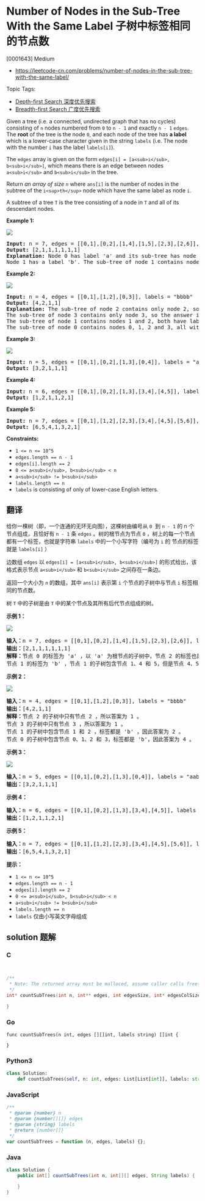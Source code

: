 # Number of Nodes in the Sub-Tree With the Same Label 子树中标签相同的节点数

[0001643] Medium

- https://leetcode-cn.com/problems/number-of-nodes-in-the-sub-tree-with-the-same-label/

Topic Tags:

- [Depth-first Search 深度优先搜索](https://leetcode-cn.com/tag/depth-first-search/)
- [Breadth-first Search 广度优先搜索](https://leetcode-cn.com/tag/breadth-first-search/)

Given a tree (i.e. a connected, undirected graph that has no cycles) consisting of `n` nodes numbered from `0` to `n - 1` and exactly `n - 1` `edges`. The **root** of the tree is the node `0`, and each node of the tree has **a label** which is a lower-case character given in the string `labels` (i.e. The node with the number `i` has the label `labels[i]`).

The `edges` array is given on the form `edges[i] = [a<sub>i</sub>, b<sub>i</sub>]`, which means there is an edge between nodes `a<sub>i</sub>` and `b<sub>i</sub>` in the tree.

Return _an array of size `n`_ where `ans[i]` is the number of nodes in the subtree of the `i<sup>th</sup>` node which have the same label as node `i`.

A subtree of a tree `T` is the tree consisting of a node in `T` and all of its descendant nodes.

**Example 1:**

![](https://assets.leetcode.com/uploads/2020/07/01/q3e1.jpg)

<pre><strong>Input:</strong> n = 7, edges = [[0,1],[0,2],[1,4],[1,5],[2,3],[2,6]], labels = "abaedcd"
<strong>Output:</strong> [2,1,1,1,1,1,1]
<strong>Explanation:</strong> Node 0 has label 'a' and its sub-tree has node 2 with label 'a' as well, thus the answer is 2. Notice that any node is part of its sub-tree.
Node 1 has a label 'b'. The sub-tree of node 1 contains nodes 1,4 and 5, as nodes 4 and 5 have different labels than node 1, the answer is just 1 (the node itself).
</pre>

**Example 2:**

![](https://assets.leetcode.com/uploads/2020/07/01/q3e2.jpg)

<pre><strong>Input:</strong> n = 4, edges = [[0,1],[1,2],[0,3]], labels = "bbbb"
<strong>Output:</strong> [4,2,1,1]
<strong>Explanation:</strong> The sub-tree of node 2 contains only node 2, so the answer is 1.
The sub-tree of node 3 contains only node 3, so the answer is 1.
The sub-tree of node 1 contains nodes 1 and 2, both have label 'b', thus the answer is 2.
The sub-tree of node 0 contains nodes 0, 1, 2 and 3, all with label 'b', thus the answer is 4.
</pre>

**Example 3:**

![](https://assets.leetcode.com/uploads/2020/07/01/q3e3.jpg)

<pre><strong>Input:</strong> n = 5, edges = [[0,1],[0,2],[1,3],[0,4]], labels = "aabab"
<strong>Output:</strong> [3,2,1,1,1]
</pre>

**Example 4:**

<pre><strong>Input:</strong> n = 6, edges = [[0,1],[0,2],[1,3],[3,4],[4,5]], labels = "cbabaa"
<strong>Output:</strong> [1,2,1,1,2,1]
</pre>

**Example 5:**

<pre><strong>Input:</strong> n = 7, edges = [[0,1],[1,2],[2,3],[3,4],[4,5],[5,6]], labels = "aaabaaa"
<strong>Output:</strong> [6,5,4,1,3,2,1]
</pre>

**Constraints:**

- `1 <= n <= 10^5`
- `edges.length == n - 1`
- `edges[i].length == 2`
- `0 <= a<sub>i</sub>, b<sub>i</sub> < n`
- `a<sub>i</sub> != b<sub>i</sub>`
- `labels.length == n`
- `labels` is consisting of only of lower-case English letters.

## 翻译

给你一棵树（即，一个连通的无环无向图），这棵树由编号从 `0`  到 `n - 1` 的 n 个节点组成，且恰好有 `n - 1` 条 `edges` 。树的根节点为节点 `0` ，树上的每一个节点都有一个标签，也就是字符串 `labels` 中的一个小写字符（编号为 `i` 的 节点的标签就是 `labels[i]` ）

边数组 `edges` 以 `edges[i] = [a<sub>i</sub>, b<sub>i</sub>]` 的形式给出，该格式表示节点 `a<sub>i</sub>` 和 `b<sub>i</sub>` 之间存在一条边。

返回一个大小为 _`n`_ 的数组，其中 `ans[i]` 表示第 `i` 个节点的子树中与节点 `i` 标签相同的节点数。

树 `T` 中的子树是由 `T` 中的某个节点及其所有后代节点组成的树。

**示例 1：**

![](https://assets.leetcode-cn.com/aliyun-lc-upload/uploads/2020/07/19/q3e1.jpg)

<pre><strong>输入：</strong>n = 7, edges = [[0,1],[0,2],[1,4],[1,5],[2,3],[2,6]], labels = "abaedcd"
<strong>输出：</strong>[2,1,1,1,1,1,1]
<strong>解释：</strong>节点 0 的标签为 'a' ，以 'a' 为根节点的子树中，节点 2 的标签也是 'a' ，因此答案为 2 。注意树中的每个节点都是这棵子树的一部分。
节点 1 的标签为 'b' ，节点 1 的子树包含节点 1、4 和 5，但是节点 4、5 的标签与节点 1 不同，故而答案为 1（即，该节点本身）。
</pre>

**示例 2：**

![](https://assets.leetcode-cn.com/aliyun-lc-upload/uploads/2020/07/19/q3e2.jpg)

<pre><strong>输入：</strong>n = 4, edges = [[0,1],[1,2],[0,3]], labels = "bbbb"
<strong>输出：</strong>[4,2,1,1]
<strong>解释：</strong>节点 2 的子树中只有节点 2 ，所以答案为 1 。
节点 3 的子树中只有节点 3 ，所以答案为 1 。
节点 1 的子树中包含节点 1 和 2 ，标签都是 'b' ，因此答案为 2 。
节点 0 的子树中包含节点 0、1、2 和 3，标签都是 'b'，因此答案为 4 。
</pre>

**示例 3：**

![](https://assets.leetcode-cn.com/aliyun-lc-upload/uploads/2020/07/19/q3e3.jpg)

<pre><strong>输入：</strong>n = 5, edges = [[0,1],[0,2],[1,3],[0,4]], labels = "aabab"
<strong>输出：</strong>[3,2,1,1,1]
</pre>

**示例 4：**

<pre><strong>输入：</strong>n = 6, edges = [[0,1],[0,2],[1,3],[3,4],[4,5]], labels = "cbabaa"
<strong>输出：</strong>[1,2,1,1,2,1]
</pre>

**示例 5：**

<pre><strong>输入：</strong>n = 7, edges = [[0,1],[1,2],[2,3],[3,4],[4,5],[5,6]], labels = "aaabaaa"
<strong>输出：</strong>[6,5,4,1,3,2,1]
</pre>

**提示：**

- `1 <= n <= 10^5`
- `edges.length == n - 1`
- `edges[i].length == 2`
- `0 <= a<sub>i</sub>, b<sub>i</sub> < n`
- `a<sub>i</sub> != b<sub>i</sub>`
- `labels.length == n`
- `labels` 仅由小写英文字母组成

## solution 题解

### C

```c


/**
 * Note: The returned array must be malloced, assume caller calls free().
 */
int* countSubTrees(int n, int** edges, int edgesSize, int* edgesColSize, char * labels, int* returnSize){

}
```

### Go

```golang
func countSubTrees(n int, edges [][]int, labels string) []int {

}
```

### Python3

```python
class Solution:
    def countSubTrees(self, n: int, edges: List[List[int]], labels: str) -> List[int]:
```

### JavaScript

```javascript
/**
 * @param {number} n
 * @param {number[][]} edges
 * @param {string} labels
 * @return {number[]}
 */
var countSubTrees = function (n, edges, labels) {};
```

### Java

```java
class Solution {
    public int[] countSubTrees(int n, int[][] edges, String labels) {

    }
}
```
